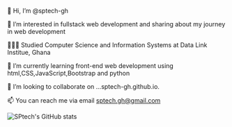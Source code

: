   👋 Hi, I’m @sptech-gh
  
  👀 I’m interested in fullstack web development and sharing about my journey in web development
  
  👩🏻‍🎓 Studied Computer Science and Information Systems at Data Link Institue, Ghana
  
  🌱 I’m currently learning front-end web development using html,CSS,JavaScript,Bootstrap and python
  
  💞️ I’m looking to collaborate on ...sptech-gh.github.io.
  
  📫 You can reach me via email sptech.gh@gmail.com
<!---Github Stats --->


![SPtech's GitHub stats](https://github-readme-stats.vercel.app/api?username=sptech-gh&show_icons=true&theme=radical)

<!---
sptech-gh/sptech-gh is a ✨ special ✨ repository because its `README.md` (this file) appears on your GitHub profile.
You can click the Preview link to take a look at your changes.
--->
